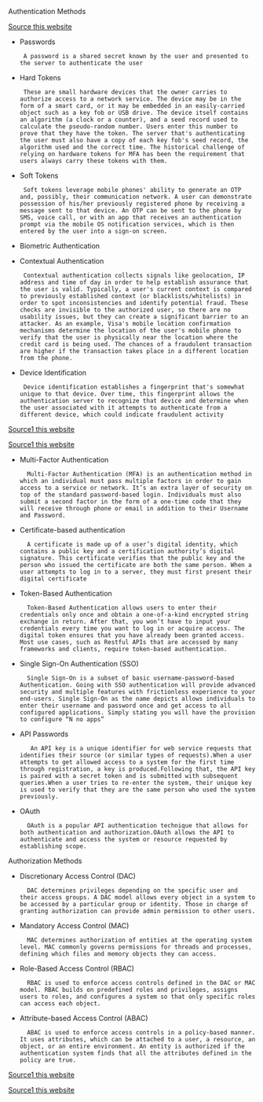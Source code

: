 Authentication Methods

[Source this website](https://www.pingidentity.com/en/resources/blog/post/the-top-6-authentication-mechanisms.html)
 - Passwords
 
        A password is a shared secret known by the user and presented to the server to authenticate the user
 - Hard Tokens

        These are small hardware devices that the owner carries to authorize access to a network service. The device may be in the form of a smart card, or it may be embedded in an easily-carried object such as a key fob or USB drive. The device itself contains an algorithm (a clock or a counter), and a seed record used to calculate the pseudo-random number. Users enter this number to prove that they have the token. The server that's authenticating the user must also have a copy of each key fob's seed record, the algorithm used and the correct time. The historical challenge of relying on hardware tokens for MFA has been the requirement that users always carry these tokens with them.
 - Soft Tokens

        Soft tokens leverage mobile phones' ability to generate an OTP and, possibly, their communication network. A user can demonstrate possession of his/her previously registered phone by receiving a message sent to that device. An OTP can be sent to the phone by SMS, voice call, or with an app that receives an authentication prompt via the mobile OS notification services, which is then entered by the user into a sign-on screen.
 - Biometric Authentication
 - Contextual Authentication

        Contextual authentication collects signals like geolocation, IP address and time of day in order to help establish assurance that the user is valid. Typically, a user's current context is compared to previously established context (or blacklists/whitelists) in order to spot inconsistencies and identify potential fraud. These checks are invisible to the authorized user, so there are no usability issues, but they can create a significant barrier to an attacker. As an example, Visa's mobile location confirmation mechanisms determine the location of the user's mobile phone to verify that the user is physically near the location where the credit card is being used. The chances of a fraudulent transaction are higher if the transaction takes place in a different location from the phone.
 - Device Identification

        Device identification establishes a fingerprint that's somewhat unique to that device. Over time, this fingerprint allows the authentication server to recognize that device and determine when the user associated with it attempts to authenticate from a different device, which could indicate fraudulent activity

[Source1 this website](https://blog.miniorange.com/different-types-of-authentication-methods-for-security/)

[Source1 this website](https://www.educba.com/authorization-types/)

- Multi-Factor Authentication

        Multi-Factor Authentication (MFA) is an authentication method in which an individual must pass multiple factors in order to gain access to a service or network. It’s an extra layer of security on top of the standard password-based login. Individuals must also submit a second factor in the form of a one-time code that they will receive through phone or email in addition to their Username and Password.
    
- Certificate-based authentication

        A certificate is made up of a user’s digital identity, which contains a public key and a certification authority’s digital signature. This certificate verifies that the public key and the person who issued the certificate are both the same person. When a user attempts to log in to a server, they must first present their digital certificate

- Token-Based Authentication

        Token-Based Authentication allows users to enter their credentials only once and obtain a one-of-a-kind encrypted string exchange in return. After that, you won’t have to input your credentials every time you want to log in or acquire access. The digital token ensures that you have already been granted access. Most use cases, such as Restful APIs that are accessed by many frameworks and clients, require token-based authentication.
    
- Single Sign-On Authentication (SSO)

        Single Sign-On is a subset of basic username-password-based Authentication. Going with SSO authentication will provide advanced security and multiple features with frictionless experience to your end-users. Single Sign-On as the name depicts allows individuals to enter their username and password once and get access to all configured applications. Simply stating you will have the provision to configure “N no apps”

- API Passwords

         An API key is a unique identifier for web service requests that identifies their source (or similar types of requests).When a user attempts to get allowed access to a system for the first time through registration, a key is produced.Following that, the API key is paired with a secret token and is submitted with subsequent queries.When a user tries to re-enter the system, their unique key is used to verify that they are the same person who used the system previously.
        
- OAuth

        OAuth is a popular API authentication technique that allows for both authentication and authorization.OAuth allows the API to authenticate and access the system or resource requested by establishing scope.




Authorization Methods
- Discretionary Access Control (DAC)‍
        
        DAC determines privileges depending on the specific user and their access groups. A DAC model allows every object in a system to be accessed by a particular group or identity. Those in charge of granting authorization can provide admin permission to other users.
- Mandatory Access Control (MAC)
        
        MAC determines authorization of entities at the operating system level. MAC commonly governs permissions for threads and processes, defining which files and memory objects they can access. 
- Role-Based Access Control (RBAC)
        
        RBAC is used to enforce access controls defined in the DAC or MAC model. RBAC builds on predefined roles and privileges, assigns users to roles, and configures a system so that only specific roles can access each object.
- Attribute-based Access Control (ABAC)
       
        ABAC is used to enforce access controls in a policy-based manner. It uses attributes, which can be attached to a user, a resource, an object, or an entire environment. An entity is authorized if the authentication system finds that all the attributes defined in the policy are true.

[Source1 this website](https://frontegg.com/blog/authentication-vs-authorization)

[Source1 this website](https://frontegg.com/blog/token-based-authentication)